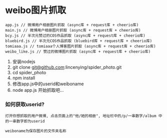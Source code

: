 # weibo图片抓取

```
app.js // 微博用户相册图片抓取 (async库 + request库 + cheerio库)
main.js // 微博用户相册图片抓取 (async库 + request库 + cheerio库)
bcy.js // 半次元赞过的COS作品抓取 (async库 + request库 + cheerio库)
bluebird.js // 半次元COS作品抓取 (bluebird库 + request库 + cheerio库)
tomiaaa.js // tomiaaa个人博客图片抓取 (async库 + request库 + cheerio库)
weibo_like.js // 赞过的微博图片抓取 (async库 + request库 + cheerio库)
```

1. 安装nodejs
2. git clone git@github.com:lincenying/spider_photo.git
3. cd spider_photo
4. npm install
5. 修改app.js中的userid和weiboname
6. node app.js 开始抓取吧...

### 如何获取userid?
```
打开你想抓取的用户微博, 点击页面上的"他/她的相册", 地址栏中的/p/一串数字/album 中的一串数字即为userid

weiboname为保存图片的文件夹名称
```
